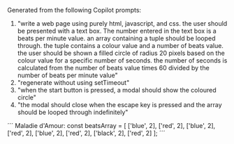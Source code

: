 Generated from the following Copilot prompts:
1. "write a web page using purely html, javascript, and css. the user should be presented with a text box. The number entered in the text box is a beats per minute value. an array containing a tuple should be looped through. the tuple contains a colour value and a number of beats value. the user should be shown a filled circle of radius 20 pixels based on the colour value for a specific number of seconds. the number of seconds is calculated from the number of beats value times 60 divided by the number of beats per minute value"
1. "regenerate without using setTimeout"
1. "when the start button is pressed, a modal should show the coloured circle"
1. "the modal should close when the escape key is pressed and the array should be looped through indefinitely"


´´´
Maladie d'Amour:
const beatsArray = [
  ['blue', 2],
  ['red', 2],
	['blue', 2],
  ['red', 2],
	['blue', 2],
  ['red', 2],
  ['black', 2],
	['red', 2]
];
´´´
